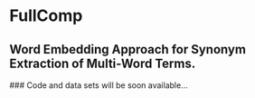 # FullComp
## Word Embedding Approach for Synonym Extraction of Multi-Word Terms.
### Code and data sets will be soon available...
